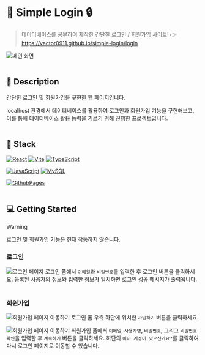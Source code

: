 # 🔑 Simple Login 🔒

> 데이터베이스를 공부하며 제작한 간단한 로그인 / 회원가입 사이트! 👉 https://vactor0911.github.io/simple-login/login

![메인 화면]()
<br />
<br />

## 📖 Description

간단한 로그인 및 회원가입을 구현한 웹 페이지입니다.

localhost 환경에서 데이터베이스를 활용하여 로그인과 회원가입 기능을 구현해보고,  
이를 통해 데이터베이스 활용 능력을 기르기 위해 진행한 프로젝트입니다.
<br />
<br />

## 🔧 Stack

[![React](https://img.shields.io/badge/REACT-61DAFB?style=for-the-badge&logo=react&logoColor=000)](https://react.dev/)
[![Vite](https://img.shields.io/badge/VITE-646CFF?style=for-the-badge&logo=vite&logoColor=white)](https://vite.dev/guide/)
[![TypeScript](https://img.shields.io/badge/TYPESCRIPT-3178C6?style=for-the-badge&logo=typescript&logoColor=white)](https://www.typescriptlang.org/)

[![JavaScript](https://img.shields.io/badge/MySQL-F7DF1E?style=for-the-badge&logo=javascript&logoColor=black)](https://www.mysql.com/)
[![MySQL](https://img.shields.io/badge/MySQL-4479A1?style=for-the-badge&logo=mysql&logoColor=white)](https://www.mysql.com/)

[![GithubPages](https://img.shields.io/badge/GITHUB_PAGES-222222?style=for-the-badge&logo=githubpages&logoColor=white)](https://pages.github.com/)
<br />
<br />

## 💻 Getting Started

> [!WARNING]
> 로그인 및 회원가입 기능은 현재 작동하지 않습니다.

### 로그인

![로그인 페이지]()
로그인 폼에서 `이메일`과 `비밀번호`를 입력한 후 로그인 버튼을 클릭하세요.
등록된 사용자의 정보와 입력한 정보가 일치하면 로그인 성공 메시지가 출력됩니다.
<br />
<br />

### 회원가입

![회원가입 페이지 이동하기]()
로그인 폼 우측 하단에 위치한 `가입하기` 버튼을 클릭하세요.

![회원가입 페이지 이동하기]()
회원가입 폼에서 `이메일`, `사용자명`, `비밀번호`, 그리고 `비밀번호 확인`을 입력한 후 `계속하기` 버튼을 클릭하세요.
하단의 `이미 계정이 있으신가요?`를 클릭하여 다시 로그인 페이지로 이동할 수 있습니다.
<br />
<br />
